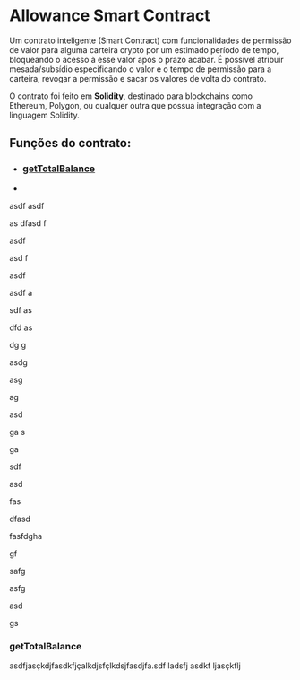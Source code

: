 # Allowance Smart Contract

Um contrato inteligente (Smart Contract) com funcionalidades de permissão de valor para alguma carteira crypto por um estimado período de tempo, bloqueando o acesso à esse valor após o prazo acabar. É possível atribuir mesada/subsídio especificando o valor e o tempo de permissão para a carteira, revogar a permissão e sacar os valores de volta do contrato.

O contrato foi feito em **Solidity**, destinado para blockchains como Ethereum, Polygon, ou qualquer outra que possua integração com a linguagem Solidity.

## Funções do contrato:

- ### [getTotalBalance](#gettotalbalance)

- 



asdf asdf

as dfasd f

asdf 

asd f

asdf 

asdf a

sdf as

dfd as

dg g

asdg

asg



ag

asd

ga s

ga

sdf

asd

fas

dfasd

 fasfdgha

gf

safg

asfg

asd

gs

### getTotalBalance <a name="getTotalBalance"></a>

asdfjasçkdjfasdkfjçalkdjsfçlkdsjfasdjfa.sdf ladsfj asdkf ljasçkflj


